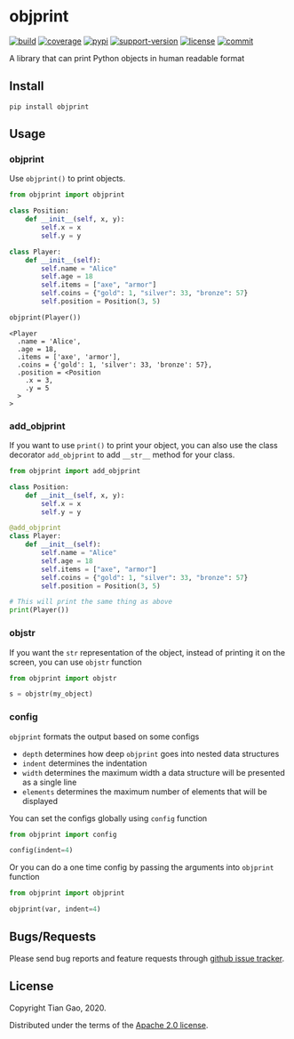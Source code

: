 # objprint

[![build](https://github.com/gaogaotiantian/objprint/workflows/build/badge.svg)](https://github.com/gaogaotiantian/objprint/actions?query=workflow%3Abuild)  [![coverage](https://img.shields.io/codecov/c/github/gaogaotiantian/objprint)](https://codecov.io/gh/gaogaotiantian/objprint)  [![pypi](https://img.shields.io/pypi/v/objprint.svg)](https://pypi.org/project/objprint/)  [![support-version](https://img.shields.io/pypi/pyversions/objprint)](https://img.shields.io/pypi/pyversions/objprint)  [![license](https://img.shields.io/github/license/gaogaotiantian/objprint)](https://github.com/gaogaotiantian/objprint/blob/master/LICENSE)  [![commit](https://img.shields.io/github/last-commit/gaogaotiantian/objprint)](https://github.com/gaogaotiantian/objprint/commits/master)

A library that can print Python objects in human readable format

## Install
```
pip install objprint
```

## Usage

### objprint

Use ```objprint()``` to print objects.

```python
from objprint import objprint

class Position:
    def __init__(self, x, y):
        self.x = x
        self.y = y

class Player:
    def __init__(self):
        self.name = "Alice"
        self.age = 18
        self.items = ["axe", "armor"]
        self.coins = {"gold": 1, "silver": 33, "bronze": 57}
        self.position = Position(3, 5)

objprint(Player())
```

```
<Player
  .name = 'Alice',
  .age = 18,
  .items = ['axe', 'armor'],
  .coins = {'gold': 1, 'silver': 33, 'bronze': 57},
  .position = <Position
    .x = 3,
    .y = 5
  >
>
```

### add_objprint

If you want to use ```print()``` to print your object, you can also use the class decorator
```add_objprint``` to add ```__str__``` method for your class.

```python
from objprint import add_objprint

class Position:
    def __init__(self, x, y):
        self.x = x
        self.y = y

@add_objprint
class Player:
    def __init__(self):
        self.name = "Alice"
        self.age = 18
        self.items = ["axe", "armor"]
        self.coins = {"gold": 1, "silver": 33, "bronze": 57}
        self.position = Position(3, 5)

# This will print the same thing as above
print(Player())
```

### objstr

If you want the ``str`` representation of the object, instead of printing it on the screen,
you can use ``objstr`` function

```python
from objprint import objstr

s = objstr(my_object)
```

### config

```objprint``` formats the output based on some configs

* ``depth`` determines how deep ```objprint``` goes into nested data structures
* ``indent`` determines the indentation
* ``width`` determines the maximum width a data structure will be presented as a single line
* ``elements`` determines the maximum number of elements that will be displayed 

You can set the configs globally using ``config`` function

```python
from objprint import config

config(indent=4)
```

Or you can do a one time config by passing the arguments into ``objprint`` function

```python
from objprint import objprint

objprint(var, indent=4)
```

## Bugs/Requests

Please send bug reports and feature requests through [github issue tracker](https://github.com/gaogaotiantian/objprint/issues).

## License

Copyright Tian Gao, 2020.

Distributed under the terms of the  [Apache 2.0 license](https://github.com/gaogaotiantian/objprint/blob/master/LICENSE).
